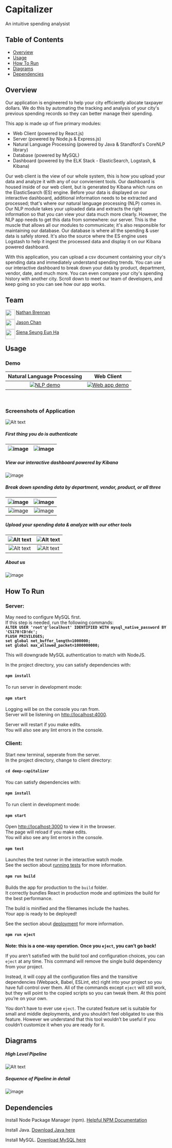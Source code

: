 # Capitalizer
An intuitive spending analysist

## Table of Contents
- [Overview](#overview)
- [Usage](#usage)
- [How To Run](#how-to-run)
- [Diagrams](#diagrams)
- [Dependencies](#dependencies)

## Overview
Our application is engineered to help your city efficiently allocate taxpayer dollars.  We do this by automating the tracking and analysis of your city's previous spending records so they can better manage their spending.  

This app is made up of five primary modules:
- Web Client (powered by React.js)
- Server (powered by Node.js & Express.js)
- Natural Language Processing (powered by Java & Standford's CoreNLP library)
- Database (powered by MySQL)
- Dashboard (powered by the ELK Stack - ElasticSearch, Logstash, & Kibana)

Our web client is the view of our whole system, this is how you upload your data and analyze it with any of our convienient tools.  Our dashboard is housed inside of our web client, but is generated by Kibana which runs on the ElasticSearch (ES) engine.  Before your data is displayed on our interactive dashboard, additional information needs to be extracted and processed; that's where our natural language processing (NLP) comes in.  Our NLP module takes your uploaded data and extracts the right information so that you can view your data much more clearly.  However, the NLP app needs to get this data from somewhere: our server.  This is the muscle that allows all our modules to communicate; it's also responsible for maintaining our database.  Our database is where all the spending & user data is safely stored.  It's also the source where the ES engine uses Logstash to help it ingest the processed data and display it on our Kibana powered dashboard.

With this application, you can upload a csv document containing your city's spending data and immediately understand spending trends.  You can use our interactive dashboard to break down your data by product, department, vendor, date, and much more.  You can even compare your city's spending history with another city.  Scroll down to meet our team of developers, and keep going so you can see how our app works.

## Team
<a href="https://github.com/GrayGorilla" target="_blank"><img src="https://avatars2.githubusercontent.com/u/43688010?s=400&u=170fcd351efcc42441c6689c3221cabac286f520&v=4" align="left" height="30px">Nathan Brennan </a>

<a href="https://github.com/jalec789" target="_blank"><img src="https://avatars0.githubusercontent.com/u/31293853?s=400&u=7659dcc0cdeeadfe836d2781844b34d80764c5f4&v=4" align="left" height="30px">Jason Chan </a>

<a href="https://github.com/sha021" target="_blank"><img src="https://avatars2.githubusercontent.com/u/43655180?s=400&u=e858756c01f86ccbeae24090f24dc0045d6997d6&v=4" align="left" height="30px">Siena Seung Eun Ha </a>

## Usage

### Demo

Natural Language Processing  |  Web Client
:-------------------------:|:-------------------------:
[![NLP demo](http://img.youtube.com/vi/bgSFB-p9-s0/0.jpg)](http://www.youtube.com/watch?v=bgSFB-p9-s0 "Capitalizer NLP Demo")  |  [![Web app demo](http://img.youtube.com/vi/Tcz1K4I6WFg/0.jpg)](http://www.youtube.com/watch?v=Tcz1K4I6WFg "Capitalizer Web App Demo")
<br />

### Screenshots of Application
![Alt text](/../readmeUpdate/screenshots/mainPage.png?raw=true "Optional Title")

##### First thing you do is authenticate
![image](https://user-images.githubusercontent.com/43688010/111903345-12cca780-89ff-11eb-839b-681c5b1c708c.png)  |  ![image](https://user-images.githubusercontent.com/43688010/111903358-2a0b9500-89ff-11eb-859e-d9f4109e32bb.png)
:-------------------------:|:-------------------------:

##### View our interactive dashboard powered by Kibana
![image](https://user-images.githubusercontent.com/43688010/111902613-866cb580-89fb-11eb-9b35-1597f5ccdc40.png)

##### Break down spending data by department, vendor, product, or all three
![image](https://user-images.githubusercontent.com/43688010/111902745-1b6fae80-89fc-11eb-9f1e-ca3d7a447577.png)  |  ![image](https://user-images.githubusercontent.com/43688010/111902803-64276780-89fc-11eb-98fc-61d6ae1777bb.png)
:-------------------------:|:-------------------------:
![image](https://user-images.githubusercontent.com/43688010/111903013-57574380-89fd-11eb-8e5d-34ac1e2cf561.png)  |  ![image](https://user-images.githubusercontent.com/43688010/111903090-b9b04400-89fd-11eb-86f6-9391f5e908f3.png)

##### Upload your spending data & analyze with our other tools
![Alt text](/../readmeUpdate/screenshots/UploadPage.png?raw=true "Optional Title")  |  ![Alt text](/../readmeUpdate/screenshots/comboSearch.png?raw=true "Optional Title")
:-------------------------:|:-------------------------:
![Alt text](/../readmeUpdate/screenshots/priceperGloves.png?raw=true "Optional Title")  |  ![Alt text](/../readmeUpdate/screenshots/annualGloves.png?raw=true "Optional Title")

##### About us
![image](https://user-images.githubusercontent.com/43688010/111901481-bc0ea000-89f5-11eb-946f-f7bf136e1677.png)


## How To Run 

### Server:

May need to configure MySQL first.<br />
If this step is needed, run the following commands:<br />
**`ALTER USER 'root'@'localhost' IDENTIFIED WITH mysql_native_password BY 'CS178!CD!dc';`<br />
`FLUSH PRIVILEGES;`<br />
`set global net_buffer_length=1000000;`<br />
`set global max_allowed_packet=1000000000;`**

This will downgrade MySQL authentication to match with NodeJS.

In the project directory, you can satisfy dependencies with:

#### `npm install`

To run server in development mode:

#### `npm start`

Logging will be on the console you ran from.<br />
Server will be listening on [http://localhost:4000](http://localhost:4000).

Server will restart if you make edits.<br />
You will also see any lint errors in the console.


### Client:

Start new terminal, seperate from the server.<br />
In the project directory, change to client directory:

#### `cd deep-capitalizer`

You can satisfy dependencies with:

#### `npm install`

To run client in development mode:

#### `npm start`

Open [http://localhost:3000](http://localhost:3000) to view it in the browser.<br />
The page will reload if you make edits.<br />
You will also see any lint errors in the console.

#### `npm test`

Launches the test runner in the interactive watch mode.<br />
See the section about [running tests](https://facebook.github.io/create-react-app/docs/running-tests) for more information.

#### `npm run build`

Builds the app for production to the `build` folder.<br />
It correctly bundles React in production mode and optimizes the build for the best performance.

The build is minified and the filenames include the hashes.<br />
Your app is ready to be deployed!

See the section about [deployment](https://facebook.github.io/create-react-app/docs/deployment) for more information.

#### `npm run eject`

**Note: this is a one-way operation. Once you `eject`, you can’t go back!**

If you aren’t satisfied with the build tool and configuration choices, you can `eject` at any time. This command will remove the single build dependency from your project.

Instead, it will copy all the configuration files and the transitive dependencies (Webpack, Babel, ESLint, etc) right into your project so you have full control over them. All of the commands except `eject` will still work, but they will point to the copied scripts so you can tweak them. At this point you’re on your own.

You don’t have to ever use `eject`. The curated feature set is suitable for small and middle deployments, and you shouldn’t feel obligated to use this feature. However we understand that this tool wouldn’t be useful if you couldn’t customize it when you are ready for it.


## Diagrams

##### High Level Pipeline
![Alt text](/../readmeUpdate/screenshots/pipeline.png?raw=true "Optional Title")
<br />
##### Sequence of Pipeline in detail
![image](https://user-images.githubusercontent.com/43688010/111901153-6507cb80-89f3-11eb-8188-dfea73a1a08c.png)


## Dependencies

Install Node Package Manager (npm). [Helpful NPM Documentation](https://www.npmjs.com/get-npm)

Install Java. [Download Java here](https://www.java.com/en/)

Install MySQL. [Download MySQL here](https://dev.mysql.com/downloads/mysql/)


